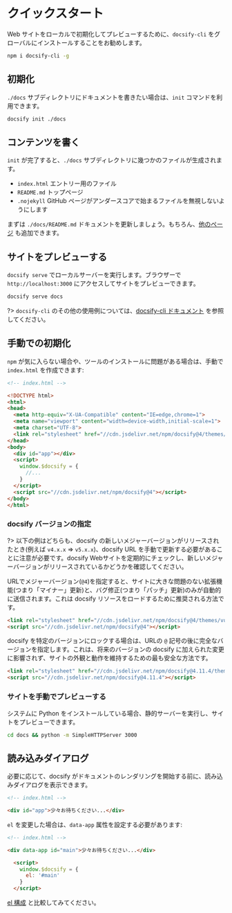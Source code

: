 # クイックスタート

Web サイトをローカルで初期化してプレビューするために、`docsify-cli` をグローバルにインストールすることをお勧めします。

```bash
npm i docsify-cli -g
```

## 初期化

`./docs` サブディレクトリにドキュメントを書きたい場合は、`init` コマンドを利用できます。

```bash
docsify init ./docs
```

## コンテンツを書く

`init` が完了すると、`./docs` サブディレクトリに幾つかのファイルが生成されます。

* `index.html` エントリー用のファイル
* `README.md` トップページ
* `.nojekyll` GitHub ページがアンダースコアで始まるファイルを無視しないようにします

まずは `./docs/README.md` ドキュメントを更新しましょう。もちろん、[他のページ](more-pages.md) も追加できます。

## サイトをプレビューする

`docsify serve` でローカルサーバーを実行します。ブラウザーで `http://localhost:3000` にアクセスしてサイトをプレビューできます。

```bash
docsify serve docs
```

?> `docsify-cli` のその他の使用例については、[docsify-cli ドキュメント](https://github.com/docsifyjs/docsify-cli) を参照してください。

## 手動での初期化

`npm` が気に入らない場合や、ツールのインストールに問題がある場合は、手動で `index.html` を作成できます:

```html
<!-- index.html -->

<!DOCTYPE html>
<html>
<head>
  <meta http-equiv="X-UA-Compatible" content="IE=edge,chrome=1">
  <meta name="viewport" content="width=device-width,initial-scale=1">
  <meta charset="UTF-8">
  <link rel="stylesheet" href="//cdn.jsdelivr.net/npm/docsify@4/themes/vue.css" />
</head>
<body>
  <div id="app"></div>
  <script>
    window.$docsify = {
      //...
    }
  </script>
  <script src="//cdn.jsdelivr.net/npm/docsify@4"></script>
</body>
</html>
```

### docsify バージョンの指定

?> 以下の例はどちらも、docsify の新しいメジャーバージョンがリリースされたとき(例えば `v4.x.x` => `v5.x.x`)、docsify URL を手動で更新する必要があることに注意が必要です。docsify Webサイトを定期的にチェックし、新しいメジャーバージョンがリリースされているかどうかを確認してください。

URLでメジャーバージョン(`@4`)を指定すると、サイトに大きな問題のない拡張機能(つまり「マイナー」更新)と、バグ修正(つまり「パッチ」更新)のみが自動的に送信されます。これは docsify リソースをロードするために推奨される方法です。

```html
<link rel="stylesheet" href="//cdn.jsdelivr.net/npm/docsify@4/themes/vue.css" />
<script src="//cdn.jsdelivr.net/npm/docsify@4"></script>
```

docsify を特定のバージョンにロックする場合は、URLの `@` 記号の後に完全なバージョンを指定します。これは、将来のバージョンの docsify に加えられた変更に影響されず、サイトの外観と動作を維持するための最も安全な方法です。

```html
<link rel="stylesheet" href="//cdn.jsdelivr.net/npm/docsify@4.11.4/themes/vue.css">
<script src="//cdn.jsdelivr.net/npm/docsify@4.11.4"></script>
```

### サイトを手動でプレビューする

システムに Python をインストールしている場合、静的サーバーを実行し、サイトをプレビューできます。

```bash
cd docs && python -m SimpleHTTPServer 3000
```

## 読み込みダイアログ

必要に応じて、docsify がドキュメントのレンダリングを開始する前に、読み込みダイアログを表示できます。

```html
<!-- index.html -->

<div id="app">少々お待ちください...</div>
```

`el` を変更した場合は、`data-app` 属性を設定する必要があります:

```html
<!-- index.html -->

<div data-app id="main">少々お待ちください...</div>

  <script>
    window.$docsify = {
      el: '#main'
    }
  </script>
```

[el 構成](configuration.md#el) と比較してみてください。
